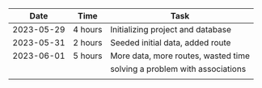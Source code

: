 | Date       | Time    | Task                                |
| ---------- | ------- | ----------------------------------- |
| 2023-05-29 | 4 hours | Initializing project and database   |
| 2023-05-31 | 2 hours | Seeded initial data, added route    |
| 2023-06-01 | 5 hours | More data, more routes, wasted time |
|            |         | solving a problem with associations |
|            |         |                                     |

